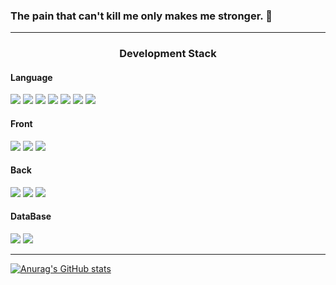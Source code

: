 
### The pain that can't kill me only makes me stronger. :triumph:
***
### <center> Development Stack </center>
#### Language

<img src="https://img.shields.io/badge/C-035697?style=flat-square&logo=C&logoColor=white"/></a>
<img src="https://img.shields.io/badge/C++-6295CB?style=flat-square&logo=C++&logoColor=white"/></a>
<img src="https://img.shields.io/badge/CSharp-9B72D3?style=flat-square&logo=CSharp&logoColor=white"/></a>
<img src="https://img.shields.io/badge/Java-E4393E?style=flat-square&logo=Java&logoColor=white"/></a>
<img src="https://img.shields.io/badge/Python-376D9B?style=flat-square&logo=Python&logoColor=white"/></a>
<img src="https://img.shields.io/badge/JavaScript-F7DF1E?style=flat-square&logo=JavaScript&logoColor=white"/></a>
<img src="https://img.shields.io/badge/TypeScript-2F74C0?style=flat-square&logo=TypeScript&logoColor=white"/></a>


#### Front
<img src="https://img.shields.io/badge/React-3766AB?style=flat-square&logo=React&logoColor=white"/></a>
<img src="https://img.shields.io/badge/NextJS-FFFFFF?style=flat-square&logo=NextJS&logoColor=white"/></a>
<img src="https://img.shields.io/badge/Flutter-27B0EC?style=flat-square&logo=Flutter&logoColor=white"/></a>

#### Back
<img src="https://img.shields.io/badge/Spring-6AAD3D?style=flat-square&logo=Spring&logoColor=white"/></a>
<img src="https://img.shields.io/badge/Firebase-FFCA2B?style=flat-square&logo=Firebase&logoColor=white"/></a>
<img src="https://img.shields.io/badge/NestJS-E0234E?style=flat-square&logo=NestJS&logoColor=white"/></a>

#### DataBase
<img src="https://img.shields.io/badge/Mongodb-7DBF61?style=flat-square&logo=Mongodb&logoColor=white"/></a>
<img src="https://img.shields.io/badge/MySQL-DD8A00?style=flat-square&logo=MySQL&logoColor=white"/></a>
***
[![Anurag's GitHub stats](https://github-readme-stats.vercel.app/api?username=Jowooseok)](https://github.com/anuraghazra/github-readme-stats)

<!--
**Jowooseok/Jowooseok** is a ✨ _special_ ✨ repository because its `README.md` (this file) appears on your GitHub profile.

Here are some ideas to get you started:

- 🔭 I’m currently working on ...
- 🌱 I’m currently learning ...
- 👯 I’m looking to collaborate on ...
- 🤔 I’m looking for help with ...
- 💬 Ask me about ...
- 📫 How to reach me: ...
- 😄 Pronouns: ...
- ⚡ Fun fact: ...
-->
